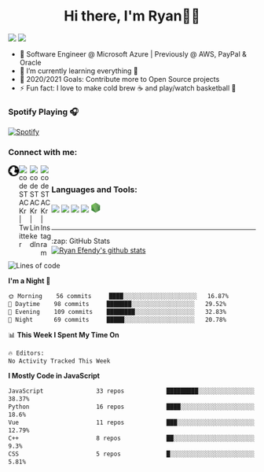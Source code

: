 <h1 align="center">Hi there, I'm Ryan✌🏼️</h1>


<p align="center" style="display: inline">
<img src="https://img.shields.io/github/followers/Ryan-Efendy?style=for-the-badge">
<img src="https://img.shields.io/github/stars/Ryan-Efendy?style=for-the-badge"> 
</p>


- 🌱  Software Engineer @ Microsoft Azure | Previously @ AWS, PayPal & Oracle
- 🌱  I’m currently learning everything 🤣
- 🥅  2020/2021 Goals: Contribute more to Open Source projects
- ⚡  Fun fact: I love to make cold brew ☕ and play/watch basketball 🏀

### Spotify Playing 🎧

[![Spotify](https://novatorem.ryan-efendy.vercel.app/api/spotify)](https://open.spotify.com/user/1255568371)


### Connect with me:

[<img align="left" alt="codeSTACKr.com" width="22px" src="https://raw.githubusercontent.com/iconic/open-iconic/master/svg/globe.svg" />][website]
[<img align="left" alt="codeSTACKr | Twitter" width="22px" src="https://cdn.jsdelivr.net/npm/simple-icons@v3/icons/twitter.svg" />][twitter]
[<img align="left" alt="codeSTACKr | LinkedIn" width="22px" src="https://cdn.jsdelivr.net/npm/simple-icons@v3/icons/linkedin.svg" />][linkedin]
[<img align="left" alt="codeSTACKr | Instagram" width="22px" src="https://cdn.jsdelivr.net/npm/simple-icons@v3/icons/instagram.svg" />][instagram]

<br />

### Languages and Tools:
<code><img height="20" src="https://engineering.fb.com/wp-content/uploads/2016/05/2000px-Python-logo-notext.svg_.png"></code>
<code><img height="20" src="https://raw.githubusercontent.com/isocpp/logos/master/cpp_logo.png"></code>
<code><img height="20" src="https://pytorch.org/assets/images/pytorch-logo.png"></code>
<code><img height="20" src="https://external-content.duckduckgo.com/iu/?u=https%3A%2F%2Fantonioleiva.com%2Fwp-content%2Fuploads%2F2017%2F05%2Fkotlin-logo.png&f=1&nofb=1"></code>
<code><img height="20" src="https://raw.githubusercontent.com/github/explore/80688e429a7d4ef2fca1e82350fe8e3517d3494d/topics/nodejs/nodejs.png"></code>    
<br />

---

<summary>:zap: GitHub Stats</summary>
<a href="https://github.com/anuraghazra/github-readme-stats"> <img align="center" src="https://github-readme-stats.vercel.app/api?username=Ryan-Efendy&show_icons=true&theme=radical&count_private=true" alt="Ryan Efendy's github stats" /> </a>



[website]: https://ryanefendy.com/
[twitter]: https://twitter.com/_ryanefendy
[instagram]: https://instagram.com/ryanefendy_
[linkedin]: https://linkedin.com/in/ryanefendy


<!--START_SECTION:waka-->
![Lines of code](https://img.shields.io/badge/From%20Hello%20World%20I%27ve%20Written-3.7%20million%20lines%20of%20code-blue)

**I'm a Night 🦉** 

```text
🌞 Morning    56 commits     ████░░░░░░░░░░░░░░░░░░░░░   16.87% 
🌆 Daytime    98 commits     ███████░░░░░░░░░░░░░░░░░░   29.52% 
🌃 Evening    109 commits    ████████░░░░░░░░░░░░░░░░░   32.83% 
🌙 Night      69 commits     █████░░░░░░░░░░░░░░░░░░░░   20.78%

```


📊 **This Week I Spent My Time On** 

```text
🔥 Editors: 
No Activity Tracked This Week

```

**I Mostly Code in JavaScript** 

```text
JavaScript               33 repos            █████████░░░░░░░░░░░░░░░░   38.37% 
Python                   16 repos            ████░░░░░░░░░░░░░░░░░░░░░   18.6% 
Vue                      11 repos            ███░░░░░░░░░░░░░░░░░░░░░░   12.79% 
C++                      8 repos             ██░░░░░░░░░░░░░░░░░░░░░░░   9.3% 
CSS                      5 repos             █░░░░░░░░░░░░░░░░░░░░░░░░   5.81%

```



<!--END_SECTION:waka-->

